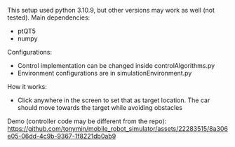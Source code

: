 This setup used python 3.10.9, but other versions may work as well (not tested).
Main dependencies:
- ptQT5
- numpy

Configurations:
- Control implementation can be changed inside controlAlgorithms.py
- Environment configurations are in simulationEnvironment.py

How it works:
- Click anywhere in the screen to set that as target location. The car should move towards the target while avoiding obstacles

Demo (controller code may be different from the repo):
https://github.com/tonymin/mobile_robot_simulator/assets/22283515/8a306e05-06dd-4c9b-9367-1f8221db0ab9

